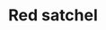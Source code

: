 ---
layout: item
title: Red satchel
item-id: 10879
datatable: true
id: 10879
name: "Red satchel"
members: true
lowalch: 40
highalch: 60
examine: "I can keep my grub in here!"
monsters:
  - id: 3602
    name: "Spidine"
    members: true
    combat_level: 42
    wiki_url: "https://oldschool.runescape.wiki/w/Spidine"
    drops:
      - quantity: "1"
        rarity: 0.15
    image: "https://oldschool.runescape.wiki/images/thumb/4/4f/Spidine.png/300px-Spidine.png?2e048"
---